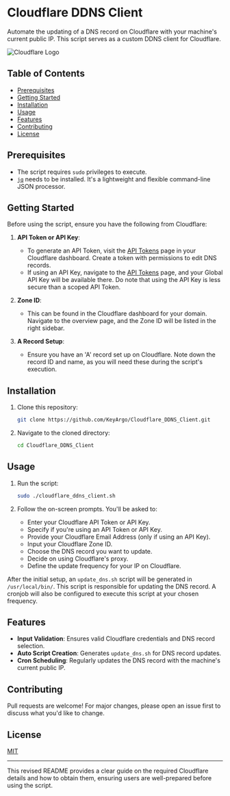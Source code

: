 # Cloudflare DDNS Client

Automate the updating of a DNS record on Cloudflare with your machine's current public IP. This script serves as a custom DDNS client for Cloudflare.

![Cloudflare Logo](https://www.cloudflare.com/img/cf-facebook-card.png)

## Table of Contents

* [Prerequisites](#prerequisites)
* [Getting Started](#getting-started)
* [Installation](#installation)
* [Usage](#usage)
* [Features](#features)
* [Contributing](#contributing)
* [License](#license)

## Prerequisites

* The script requires `sudo` privileges to execute.
* [`jq`](https://stedolan.github.io/jq/) needs to be installed. It's a lightweight and flexible command-line JSON processor.

## Getting Started

Before using the script, ensure you have the following from Cloudflare:

1. **API Token or API Key**:
    
    * To generate an API Token, visit the [API Tokens](https://dash.cloudflare.com/profile/api-tokens) page in your Cloudflare dashboard. Create a token with permissions to edit DNS records.
    * If using an API Key, navigate to the [API Tokens](https://dash.cloudflare.com/profile/api-tokens) page, and your Global API Key will be available there. Do note that using the API Key is less secure than a scoped API Token.
2. **Zone ID**:
    
    * This can be found in the Cloudflare dashboard for your domain. Navigate to the overview page, and the Zone ID will be listed in the right sidebar.
3. **A Record Setup**:
    
    * Ensure you have an 'A' record set up on Cloudflare. Note down the record ID and name, as you will need these during the script's execution.

## Installation

1. Clone this repository:
    
    ```bash
    git clone https://github.com/KeyArgo/Cloudflare_DDNS_Client.git
    ```
    
2. Navigate to the cloned directory:
    
    ```bash
    cd Cloudflare_DDNS_Client
    ```
    

## Usage

1. Run the script:
    
    ```bash
    sudo ./cloudflare_ddns_client.sh
    ```
    
2. Follow the on-screen prompts. You'll be asked to:
    * Enter your Cloudflare API Token or API Key.
    * Specify if you're using an API Token or API Key.
    * Provide your Cloudflare Email Address (only if using an API Key).
    * Input your Cloudflare Zone ID.
    * Choose the DNS record you want to update.
    * Decide on using Cloudflare's proxy.
    * Define the update frequency for your IP on Cloudflare.

After the initial setup, an `update_dns.sh` script will be generated in `/usr/local/bin/`. This script is responsible for updating the DNS record. A cronjob will also be configured to execute this script at your chosen frequency.

## Features

* **Input Validation**: Ensures valid Cloudflare credentials and DNS record selection.
* **Auto Script Creation**: Generates `update_dns.sh` for DNS record updates.
* **Cron Scheduling**: Regularly updates the DNS record with the machine's current public IP.

## Contributing

Pull requests are welcome! For major changes, please open an issue first to discuss what you'd like to change.

## License

[MIT](https://choosealicense.com/licenses/mit/)

* * *

This revised README provides a clear guide on the required Cloudflare details and how to obtain them, ensuring users are well-prepared before using the script.
